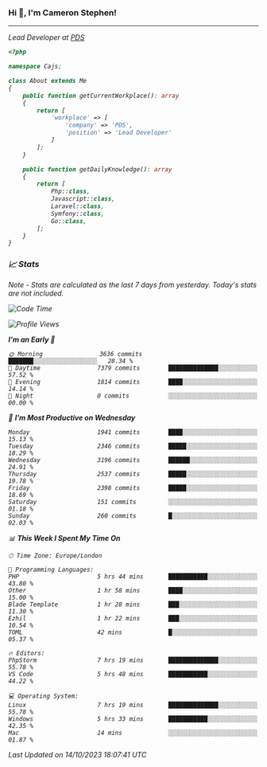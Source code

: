 ### Hi 👋, I'm Cameron Stephen!
<hr>
<p><em>Lead Developer at <a href="https://prindatasolutions.co.uk">PDS</a></p>


```php
<?php

namespace Cajs;

class About extends Me
{
    public function getCurrentWorkplace(): array
    {
        return [
            'workplace' => [
                'company' => 'PDS',
                'position' => 'Lead Developer'
            ]
        ];
    }

    public function getDailyKnowledge(): array
    {
        return [
            Php::class,
            Javascript::class,
            Laravel::class,
            Symfony::class,
            Go::class,
        ];
    }
}
```

### 📈 Stats
<p><em>Note - Stats are calculated as the last 7 days from yesterday. Today's stats are not included.</em></p>


<!--START_SECTION:waka-->
![Code Time](http://img.shields.io/badge/Code%20Time-3%2C588%20hrs%2028%20mins-blue)

![Profile Views](http://img.shields.io/badge/Profile%20Views-0-blue)

**I'm an Early 🐤** 

```text
🌞 Morning                3636 commits        ███████░░░░░░░░░░░░░░░░░░   28.34 % 
🌆 Daytime                7379 commits        ██████████████░░░░░░░░░░░   57.52 % 
🌃 Evening                1814 commits        ████░░░░░░░░░░░░░░░░░░░░░   14.14 % 
🌙 Night                  0 commits           ░░░░░░░░░░░░░░░░░░░░░░░░░   00.00 % 
```
📅 **I'm Most Productive on Wednesday** 

```text
Monday                   1941 commits        ████░░░░░░░░░░░░░░░░░░░░░   15.13 % 
Tuesday                  2346 commits        █████░░░░░░░░░░░░░░░░░░░░   18.29 % 
Wednesday                3196 commits        ██████░░░░░░░░░░░░░░░░░░░   24.91 % 
Thursday                 2537 commits        █████░░░░░░░░░░░░░░░░░░░░   19.78 % 
Friday                   2398 commits        █████░░░░░░░░░░░░░░░░░░░░   18.69 % 
Saturday                 151 commits         ░░░░░░░░░░░░░░░░░░░░░░░░░   01.18 % 
Sunday                   260 commits         █░░░░░░░░░░░░░░░░░░░░░░░░   02.03 % 
```


📊 **This Week I Spent My Time On** 

```text
🕑︎ Time Zone: Europe/London

💬 Programming Languages: 
PHP                      5 hrs 44 mins       ███████████░░░░░░░░░░░░░░   43.80 % 
Other                    1 hr 58 mins        ████░░░░░░░░░░░░░░░░░░░░░   15.00 % 
Blade Template           1 hr 28 mins        ███░░░░░░░░░░░░░░░░░░░░░░   11.30 % 
Ezhil                    1 hr 22 mins        ███░░░░░░░░░░░░░░░░░░░░░░   10.54 % 
TOML                     42 mins             █░░░░░░░░░░░░░░░░░░░░░░░░   05.37 % 

🔥 Editors: 
PhpStorm                 7 hrs 19 mins       ██████████████░░░░░░░░░░░   55.78 % 
VS Code                  5 hrs 48 mins       ███████████░░░░░░░░░░░░░░   44.22 % 

💻 Operating System: 
Linux                    7 hrs 19 mins       ██████████████░░░░░░░░░░░   55.78 % 
Windows                  5 hrs 33 mins       ███████████░░░░░░░░░░░░░░   42.35 % 
Mac                      14 mins             ░░░░░░░░░░░░░░░░░░░░░░░░░   01.87 % 
```


 Last Updated on 14/10/2023 18:07:41 UTC
<!--END_SECTION:waka-->
